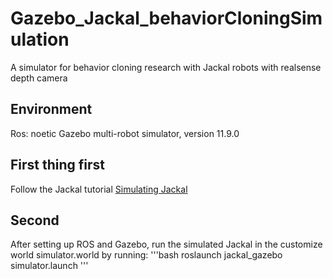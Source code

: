 # Gazebo_Jackal_behaviorCloningSimulation
A simulator for behavior cloning research with Jackal robots with realsense depth camera
## Environment
Ros: noetic
Gazebo multi-robot simulator, version 11.9.0
## First thing first
Follow the Jackal tutorial [Simulating Jackal](https://www.clearpathrobotics.com/assets/guides/melodic/jackal/simulation.html)
## Second
After setting up ROS and Gazebo, run the simulated Jackal in the customize world simulator.world by running:
'''bash
roslaunch jackal_gazebo simulator.launch
'''
